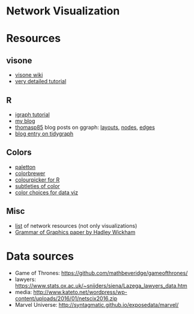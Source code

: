 # Network Visualization 

# Resources

## visone

- [visone wiki](https://visone.info/wiki/index.php/Main_Page)
- [very detailed tutorial](https://visone.info/wiki/images/6/67/VisoneTutorial-archeology.pdf)


## R

- [igraph tutorial](https://kateto.net/networks-r-igraph)
- [my blog](http://blog.schochastics.net)
- [thomasp85](https://twitter.com/thomasp85) blog posts on ggraph: [layouts](https://www.data-imaginist.com/2017/ggraph-introduction-layouts/), [nodes](https://www.data-imaginist.com/2017/ggraph-introduction-nodes/), [edges](https://www.data-imaginist.com/2017/ggraph-introduction-edges/)
- [blog entry on tidygraph](https://www.data-imaginist.com/2017/introducing-tidygraph/)

## Colors

- [paletton](http://paletton.com/#uid=c013t00490kRlxYaFw0g0qFqFg0w0aF)
- [colorbrewer](http://colorbrewer2.org/#type=sequential&scheme=BuGn&n=3)
- [colourpicker for R](https://cran.r-project.org/web/packages/colourpicker/index.html)
- [subtleties of color](https://earthobservatory.nasa.gov/blogs/elegantfigures/2013/08/05/subtleties-of-color-part-1-of-6/)
- [color choices for data viz](https://www.dataquest.io/blog/what-to-consider-when-choosing-colors-for-data-visualization/)

## Misc
- [list](https://github.com/briatte/awesome-network-analysis) of network resources (not only visualizations)
- [Grammar of Graphics paper by Hadley Wickham](http://vita.had.co.nz/papers/layered-grammar.html)

# Data sources

- Game of Thrones: https://github.com/mathbeveridge/gameofthrones/
- lawyers: https://www.stats.ox.ac.uk/~snijders/siena/Lazega_lawyers_data.htm
- media: http://www.kateto.net/wordpress/wp-content/uploads/2016/01/netscix2016.zip
- Marvel Universe: http://syntagmatic.github.io/exposedata/marvel/
